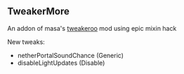 ## TweakerMore

An addon of masa's [tweakeroo](https://github.com/maruohon/tweakeroo) mod using epic mixin hack

New tweaks:

- netherPortalSoundChance (Generic)
- disableLightUpdates (Disable)
